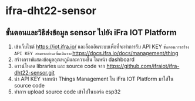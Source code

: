 # ifra-dht22-sensor
## ขั้นตอนและวิธีส่งข้อมูล sensor ไปยัง iFra IOT Platform
1. เข้าเว็บไซต์ https://iot.ifra.io/ และล็อกอินระบบเพื่อที่จะทำการรับ API KEY 
    ` ขั้นตอนการสร้าง API KEY สามารถอ่านเพิ่มเติมจาก `https://docs.ifra.io/docs/management/thing 
2. สร้างกราฟแสดงข้อมูลอุณหภูมิและความชื้น ในหน้า dashboard 
3. ดาวน์โหลด libraries และ source code จาก https://github.com/ifraiot/ifra-dht22-sensor.git
4. นำ API KEY จากหน้า Things Management ใน iFra IOT Platform มาใส่ใน source code
5. ทำการ upload source code เข้าไปในบอร์ด esp32


